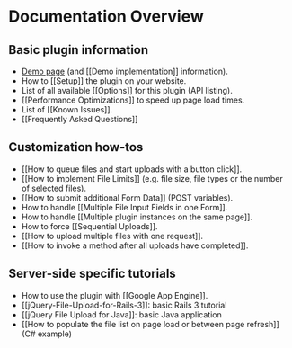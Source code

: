 # Documentation Overview

## Basic plugin information
* [Demo page](http://aquantum-demo.appspot.com/file-upload) (and [[Demo implementation]] information).
* How to [[Setup]] the plugin on your website.
* List of all available [[Options]] for this plugin (API listing).
* [[Performance Optimizations]] to speed up page load times.
* List of [[Known Issues]].
* [[Frequently Asked Questions]]

## Customization how-tos
* [[How to queue files and start uploads with a button click]].
* [[How to implement File Limits]] (e.g. file size, file types or the number of selected files).
* [[How to submit additional Form Data]] (POST variables).
* How to handle [[Multiple File Input Fields in one Form]].
* How to handle [[Multiple plugin instances on the same page]].
* How to force [[Sequential Uploads]].
* [[How to upload multiple files with one request]].
* [[How to invoke a method after all uploads have completed]].

## Server-side specific tutorials
* How to use the plugin with [[Google App Engine]].
* [[jQuery-File-Upload-for-Rails-3]]: basic Rails 3 tutorial
* [[jQuery File Upload for Java]]: basic Java application
* [[How to populate the file list on page load or between page refresh]] (C# example)
